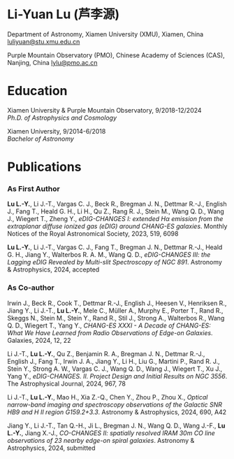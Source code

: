 
# Li-Yuan Lu (芦李源)

Department of Astronomy, Xiamen University (XMU), Xiamen, China luliyuan@stu.xmu.edu.cn

Purple Mountain Observatory (PMO), Chinese Academy of Sciences (CAS), Nanjing, China lylu@pmo.ac.cn

# Education

Xiamen University & Purple Mountain Observatory, 9/2018-12/2024  
*Ph.D. of Astrophysics and Cosmology*

Xiamen University, 9/2014-6/2018  
*Bachelor of Astronomy*

# Publications

### As First Author

**Lu L.-Y.**, Li J.-T., Vargas C. J., Beck R., Bregman J. N., Dettmar R.-J., English J., Fang T., Heald G. H., Li H., Qu Z., Rang R. J., Stein M., Wang Q. D., Wang J., Wiegert T., Zheng Y., *eDIG-CHANGES I: extended Hα emission from the extraplanar diffuse ionized gas (eDIG) around CHANG-ES galaxies*. Monthly Notices of the Royal Astronomical Society, 2023, 519, 6098

**Lu L.-Y.**, Li J.-T., Vargas C. J., Fang T., Bregman J. N., Dettmar R.-J., Heald G. H., Jiang Y., Walterbos R. A. M., Wang Q. D., *eDIG-CHANGES III: the Lagging eDIG Revealed by Multi-slit Spectroscopy of NGC 891*. Astronomy \& Astrophysics, 2024, accepted

### As Co-author

Irwin J., Beck R., Cook T., Dettmar R.-J., English J., Heesen V., Henriksen R., Jiang Y., Li J.-T., **Lu L.-Y.**, Mele C., Müller A., Murphy E., Porter T., Rand R., Skeggs N., Stein M., Stein Y., Rand R., Stil J., Strong A., Walterbos R., Wang Q. D., Wiegert T., Yang Y., *CHANG-ES XXXI - A Decade of CHANG-ES: What We Have Learned from Radio Observations of Edge-on Galaxies*. Galaxies, 2024, 12, 22

Li J.-T., **Lu L.-Y.**, Qu Z., Benjamin R. A., Bregman J. N., Dettmar R.-J., English J., Fang T., Irwin J. A., Jiang Y., Li H., Liu G., Martini P., Rand R. J., Stein Y., Strong A. W., Vargas C. J., Wang Q. D., Wang J., Wiegert T., Xu J., Yang Y., *eDIG-CHANGES. II. Project Design and Initial Results on NGC 3556*. The Astrophysical Journal, 2024, 967, 78

Li J.-T., **Lu L.-Y.**, Mao H., Xia Z.-Q., Chen Y., Zhou P., Zhou X., *Optical narrow-band imaging and spectroscopy observations of the Galactic SNR HB9 and H II region G159.2+3.3*. Astronomy & Astrophysics, 2024, 690, A42

Jiang Y., Li J.-T., Tan Q.-H., Ji L., Bregman J. N., Wang Q. D., Wang J.-F., **Lu L.-Y.**, Jiang X.-J., *CO-CHANGES II: spatially resolved IRAM 30m CO line observations of 23 nearby edge-on spiral galaxies*. Astronomy & Astrophysics, 2024, submitted
